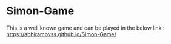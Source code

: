 # Simon-Game
This is a well known game and can be played in the below link :
https://abhirambvss.github.io/Simon-Game/
